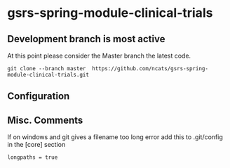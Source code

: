 # gsrs-spring-module-clinical-trials 

## Development branch is most active 

At this point please consider the Master branch the latest code.

    git clone --branch master  https://github.com/ncats/gsrs-spring-module-clinical-trials.git

## Configuration

## Misc. Comments

If on windows and git gives a filename too long error add this to .git/config in the [core] section

    longpaths = true
